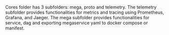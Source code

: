 Cores folder has 3 subfolders: mega, proto and telemetry.
The telemetry subfolder provides functionalities for metrics and tracing using Prometheus, Grafana, and Jaeger.
The mega subfolder provides functionalities for service, dag and exporting megaservice yaml to docker compose or manifest.

